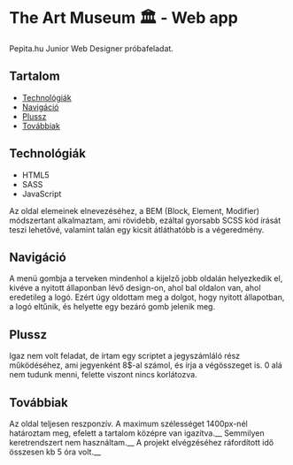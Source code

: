 # The Art Museum :classical_building: - Web app

Pepita.hu Junior Web Designer próbafeladat.

## Tartalom
* [Technológiák](#Technológiák)
* [Navigáció](#Navigáció)
* [Plussz](#Plussz)
* [Továbbiak](#Továbbiak)

## Technológiák
* HTML5
* SASS
* JavaScript

Az oldal elemeinek elnevezéséhez, a BEM (Block, Element, Modifier) módszertant alkalmaztam, ami rövidebb, ezáltal gyorsabb SCSS kód írását teszi lehetővé, valamint talán egy kicsit átláthatóbb is a végeredmény.

## Navigáció
A menü gombja a terveken mindenhol a kijelző jobb oldalán helyezkedik el, kivéve a nyitott állaponban lévő design-on, ahol bal oldalon van, ahol eredetileg a logó. Ezért úgy oldottam meg a dolgot, hogy nyitott állapotban, a logó eltűnik, és helyette egy bezáró gomb jelenik meg.

## Plussz
Igaz nem volt feladat, de írtam egy scriptet a jegyszámláló rész működéséhez, ami jegyenként 8$-al számol, és írja a végösszeget is. 0 alá nem tudunk menni, felette viszont nincs korlátozva.

## Továbbiak
Az oldal teljesen reszponzív. A maximum szélességet 1400px-nél határoztam meg, efelett a tartalom középre van igazítva.__
Semmilyen keretrendszert nem használtam.__
A projekt elvégzéséhez ráfordított idő összesen kb 5 óra volt.__